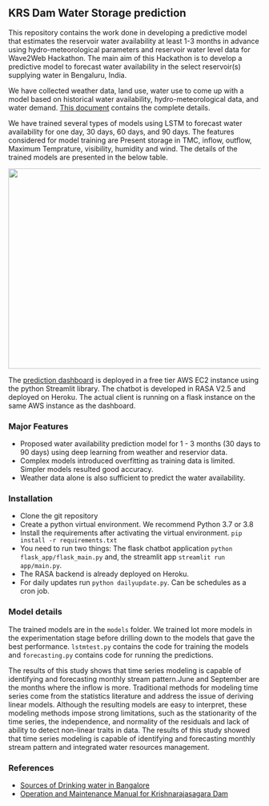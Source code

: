 ## KRS Dam Water Storage prediction

This repository contains the work done in developing a predictive model that estimates the reservoir water availability at least 1-3 months in advance using hydro-meteorological parameters and reservoir water level data for Wave2Web Hackathon. The main aim of this Hackathon is to develop a predictive model to forecast water availability in the select reservoir(s) supplying water in Bengaluru, India.

We have collected weather data, land use, water use to come up with a model based on historical water availability, hydro-meteorological data, and water demand. [This document](https://github.com/Arghyam-Team/KRSPrediction/blob/main/Arghyam%20Final%20Report.pdf) contains the complete details. 

We have trained several types of models using LSTM to forecast water availability for one day, 30 days, 60 days, and 90 days. The features considered for model training are Present storage in TMC, inflow, outflow, Maximum Temprature, visibility, humidity and wind. The details of the trained models are presented in the below table. 

<img src="https://github.com/Arghyam-Team/KRSPrediction/blob/main/Images/model%20summary.PNG" width="600" height="400">

The [prediction dashboard](http://65.2.75.233:8501/) is deployed in a free tier AWS EC2 instance using the python Streamlit library. The chatbot is developed in RASA V2.5 and deployed on Heroku. The actual client is running on a flask instance on the same AWS instance as the dashboard.

### Major Features
- Proposed water availability prediction model for 1 - 3 months (30 days to 90 days) using deep learning from weather and reservior data.
- Complex models introduced overfitting as training data is limited. Simpler models resulted good accuracy.
- Weather data alone is also sufficient to predict the water availability.

### Installation

* Clone the git repository
* Create a python virtual environment. We recommend Python 3.7 or 3.8
* Install the requirements after activating the virtual environment. `pip install -r requirements.txt`
* You need to run two things: The flask chatbot application `python flask_app/flask_main.py` and, the streamlit app `streamlit run app/main.py`.
* The RASA backend is already deployed on Heroku.
* For daily updates run `python dailyupdate.py`. Can be schedules as a cron job.

### Model details
The trained models are in the `models` folder. We trained lot more models in the experimentation stage before drilling down to the models that gave the best performance. `lstmtest.py` contains the code for training the models and `forecasting.py` contains code for running the predictions.

The results of this study shows  that time series modeling is capable of identifying and forecasting monthly stream pattern.June and September are the months where the inflow is more. Traditional  methods  for  modeling  time  series  come  from  the statistics  literature  and  address  the  issue  of  deriving  linear models.  Although  the  resulting  models  are  easy  to  interpret, these modeling methods impose strong limitations, such as the stationarity of the time series, the independence, and normality of the residuals and lack of ability to detect non-linear traits in data. The results of this study showed that time series modeling  is  capable  of  identifying  and  forecasting  monthly stream pattern and integrated water resources management.

### References
- [Sources of Drinking water in Bangalore](https://www.karnataka.com/bangalore/what-is-the-source-of-drinking-water-in-bangalore/)
- [Operation and Maintenance Manual for Krishnarajasagara Dam](http://waterresources.kar.nic.in/KRS_OM_KaWRD.pdf)



